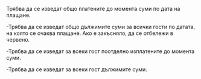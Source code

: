 Трябва да се изведат общо платените до момента суми по дата на плащане.

-Трябва да се изведат общо дължимите суми за всички гости по датата, на която се очаква плащане. Ако е закъсняло, да се отбележи в червено.

-Трябва да се изведат за всеки гост поотделно изплатените до момента суми.

-Трябва да се изведат за всеки гост дължимите суми.
